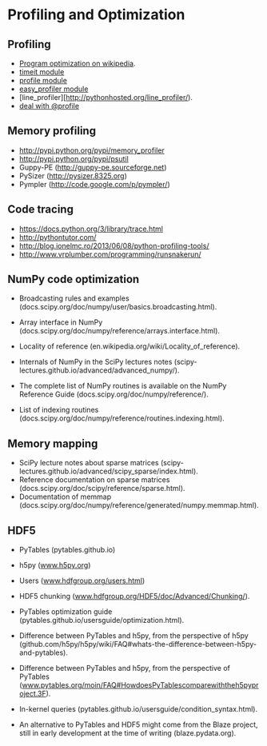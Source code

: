 # Profiling and Optimization

## Profiling

* [Program optimization on wikipedia](http://en.wikipedia.org/wiki/Program_optimization).
* [timeit module](http://docs.python.org/3/library/timeit.html)
* [profile module](http://docs.python.org/3/library/profile.html)
* [easy_profiler module](http://github.com/rossant/easy_profiler)
* [line_profiler][http://pythonhosted.org/line_profiler/).
* [deal with @profile](http://stackoverflow.com/questions/18229628/python-profiling-using-line-profiler-clever-way-to-remove-profile-statements)

## Memory profiling

* http://pypi.python.org/pypi/memory_profiler
* http://pypi.python.org/pypi/psutil
* Guppy-PE (http://guppy-pe.sourceforge.net)
* PySizer (http://pysizer.8325.org)
* Pympler (http://code.google.com/p/pympler/)

## Code tracing

* https://docs.python.org/3/library/trace.html
* http://pythontutor.com/
* http://blog.ionelmc.ro/2013/06/08/python-profiling-tools/
* http://www.vrplumber.com/programming/runsnakerun/

## NumPy code optimization

* Broadcasting rules and examples (docs.scipy.org/doc/numpy/user/basics.broadcasting.html).
* Array interface in NumPy (docs.scipy.org/doc/numpy/reference/arrays.interface.html).
* Locality of reference (en.wikipedia.org/wiki/Locality_of_reference).
* Internals of NumPy in the SciPy lectures notes (scipy-lectures.github.io/advanced/advanced_numpy/).

* The complete list of NumPy routines is available on the NumPy Reference Guide (docs.scipy.org/doc/numpy/reference/).
* List of indexing routines (docs.scipy.org/doc/numpy/reference/routines.indexing.html).


## Memory mapping

* SciPy lecture notes about sparse matrices (scipy-lectures.github.io/advanced/scipy_sparse/index.html).
* Reference documentation on sparse matrices (docs.scipy.org/doc/scipy/reference/sparse.html).
* Documentation of memmap (docs.scipy.org/doc/numpy/reference/generated/numpy.memmap.html).


## HDF5

* PyTables (pytables.github.io)
* h5py (www.h5py.org)
* Users (www.hdfgroup.org/users.html)
* HDF5 chunking (www.hdfgroup.org/HDF5/doc/Advanced/Chunking/).
* PyTables optimization guide (pytables.github.io/usersguide/optimization.html).
* Difference between PyTables and h5py, from the perspective of h5py (github.com/h5py/h5py/wiki/FAQ#whats-the-difference-between-h5py-and-pytables).
* Difference between PyTables and h5py, from the perspective of PyTables (www.pytables.org/moin/FAQ#HowdoesPyTablescomparewiththeh5pyproject.3F).


* In-kernel queries (pytables.github.io/usersguide/condition_syntax.html).
* An alternative to PyTables and HDF5 might come from the Blaze project, still in early development at the time of writing (blaze.pydata.org).

